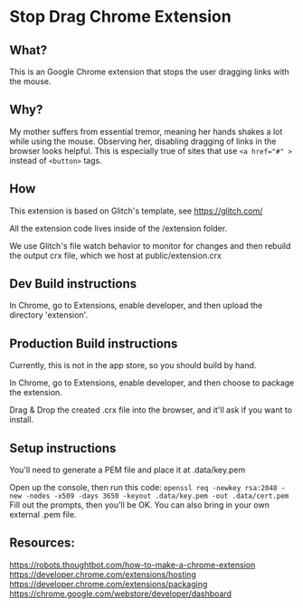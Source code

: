 Stop Drag Chrome Extension
====

What?
----

This is an Google Chrome extension that stops the user dragging links with the mouse.

Why?
----

My mother suffers from essential tremor, meaning her hands shakes a lot while using the mouse. Observing her, disabling dragging of links in the browser looks helpful. This is especially true of sites that use `<a href="#" >` instead of `<button>` tags.

How
----

This extension is based on Glitch's template, see https://glitch.com/

All the extension code lives inside of the /extension folder.

We use Glitch's file watch behavior to monitor for changes and then rebuild the output crx file, which we host at public/extension.crx


Dev Build instructions
-----

In Chrome, go to Extensions, enable developer, and then upload the directory 'extension'.


Production Build instructions
-----

Currently, this is not in the app store, so you should build by hand.

In Chrome, go to Extensions, enable developer, and then choose to package the extension.

Drag & Drop the created .crx file into the browser, and it'll ask if you want to install.


Setup instructions
-------------------

You'll need to generate a PEM file and place it at .data/key.pem

Open up the console, then run this code:
`
  openssl req -newkey rsa:2048 -new -nodes -x509 -days 3650 -keyout .data/key.pem -out .data/cert.pem
`
Fill out the prompts, then you'll be OK.
You can also bring in your own external .pem file.


Resources:
----------
https://robots.thoughtbot.com/how-to-make-a-chrome-extension
https://developer.chrome.com/extensions/hosting
https://developer.chrome.com/extensions/packaging
https://chrome.google.com/webstore/developer/dashboard
